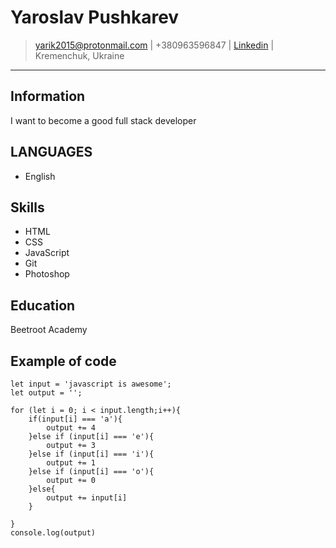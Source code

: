 # Yaroslav Pushkarev

> [yarik2015@protonmail.com](mailto:yarik2015@protonmail.com) |
> +380963596847 |
> [Linkedin](https://linkedin.com/username) |
> Kremenchuk, Ukraine


---
## Information
I want to become a good full stack developer

## LANGUAGES
- English

## Skills
 - HTML
 - CSS
 - JavaScript
 - Git
 - Photoshop
## Education
 Beetroot Academy

## Example of code
```
let input = 'javascript is awesome';
let output = '';

for (let i = 0; i < input.length;i++){
	if(input[i] === 'a'){
		output += 4
	}else if (input[i] === 'e'){
		output += 3
	}else if (input[i] === 'i'){
		output += 1
	}else if (input[i] === 'o'){
		output += 0
	}else{
		output += input[i]
	}

}
console.log(output)
```
